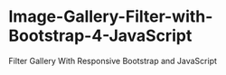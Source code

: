 # Image-Gallery-Filter-with-Bootstrap-4-JavaScript
Filter Gallery With Responsive Bootstrap and JavaScript

